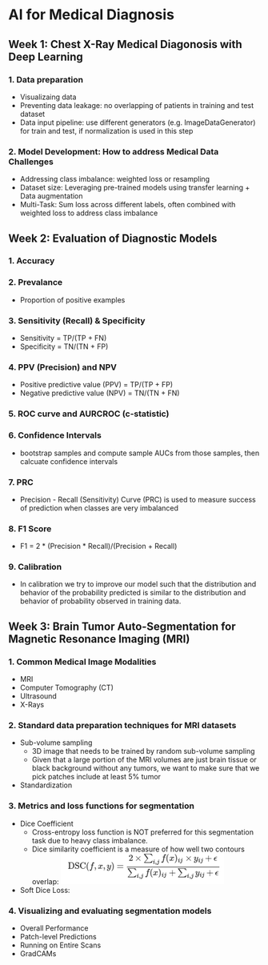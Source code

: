 # AI for Medical Diagnosis

## Week 1: Chest X-Ray Medical Diagonosis with Deep Learning
### 1. Data preparation
  - Visualizaing data
  - Preventing data leakage: no overlapping of patients in training and test dataset
  - Data input pipeline: use different generators (e.g. ImageDataGenerator) for train and test, if normalization is used in this step 
  
### 2. Model Development: How to address Medical Data Challenges
  - Addressing class imbalance: weighted loss or resampling
  - Dataset size: Leveraging pre-trained models using transfer learning + Data augmentation
  - Multi-Task: Sum loss across different labels, often combined with weighted loss to address class imbalance

## Week 2: Evaluation of Diagnostic Models
### 1. Accuracy
### 2. Prevalance
  - Proportion of positive examples
### 3. Sensitivity (Recall) & Specificity
  - Sensitivity = TP/(TP + FN)
  - Specificity = TN/(TN + FP)
### 4. PPV (Precision) and NPV
  - Positive predictive value (PPV) = TP/(TP + FP)
  - Negative predictive value (NPV) = TN/(TN + FN)
### 5. ROC curve and AURCROC (c-statistic)
### 6. Confidence Intervals
  - bootstrap samples and compute sample AUCs from those samples, then calcuate confidence intervals
### 7. PRC
  - Precision - Recall (Sensitivity) Curve (PRC) is used to measure success of prediction when classes are very imbalanced
### 8. F1 Score
  - F1 = 2 * (Precision * Recall)/(Precision + Recall)
### 9. Calibration
  - In calibration we try to improve our model such that the distribution and behavior of the probability predicted is similar to the distribution and behavior of probability observed in training data.
  
## Week 3: Brain Tumor Auto-Segmentation for Magnetic Resonance Imaging (MRI)
### 1. Common Medical Image Modalities
  - MRI
  - Computer Tomography (CT)
  - Ultrasound
  - X-Rays
  
### 2. Standard data preparation techniques for MRI datasets
  - Sub-volume sampling
    - 3D image that needs to be trained by random sub-volume sampling
    - Given that a large portion of the MRI volumes are just brain tissue or black background without any tumors, we want to make sure that we pick patches include at least 5% tumor
  - Standardization
  
### 3. Metrics and loss functions for segmentation
  - Dice Coefficient
    - Cross-entropy loss function is NOT preferred for this segmentation task due to heavy class imbalance.
    - Dice similarity coefficient is a measure of how well two contours overlap:
    ![Notebook](https://github.com/supertime1/AI-FOR-MEDICINE/blob/master/Images/Dice%20similarity%20coefficient.png?raw=true)
  - Soft Dice Loss:

### 4. Visualizing and evaluating segmentation models
  - Overall Performance
  - Patch-level Predictions
  - Running on Entire Scans
  - GradCAMs
